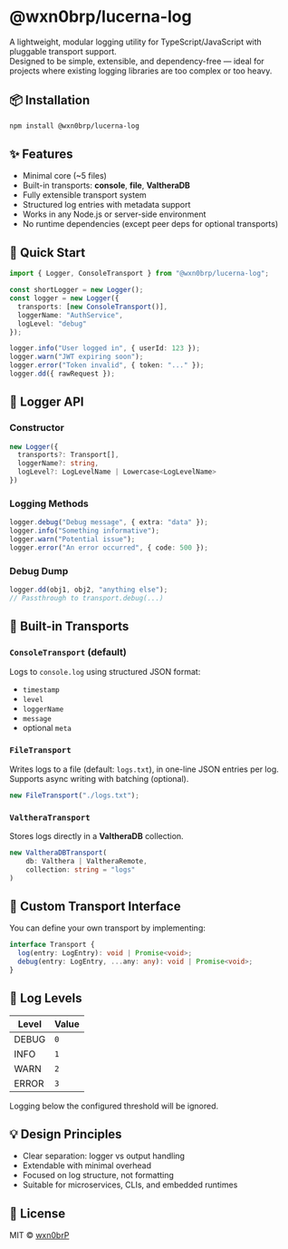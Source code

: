 # @wxn0brp/lucerna-log

A lightweight, modular logging utility for TypeScript/JavaScript with pluggable transport support.  
Designed to be simple, extensible, and dependency-free — ideal for projects where existing logging libraries are too complex or too heavy.

## 📦 Installation

```bash
npm install @wxn0brp/lucerna-log
```

## ✨ Features

* Minimal core (\~5 files)
* Built-in transports: **console**, **file**, **ValtheraDB**
* Fully extensible transport system
* Structured log entries with metadata support
* Works in any Node.js or server-side environment
* No runtime dependencies (except peer deps for optional transports)

## 🚀 Quick Start

```ts
import { Logger, ConsoleTransport } from "@wxn0brp/lucerna-log";

const shortLogger = new Logger();
const logger = new Logger({
  transports: [new ConsoleTransport()],
  loggerName: "AuthService",
  logLevel: "debug"
});

logger.info("User logged in", { userId: 123 });
logger.warn("JWT expiring soon");
logger.error("Token invalid", { token: "..." });
logger.dd({ rawRequest });
```

## 🧱 Logger API

### Constructor

```ts
new Logger({
  transports?: Transport[],                      
  loggerName?: string,                           
  logLevel?: LogLevelName | Lowercase<LogLevelName> 
})
```

### Logging Methods

```ts
logger.debug("Debug message", { extra: "data" });
logger.info("Something informative");
logger.warn("Potential issue");
logger.error("An error occurred", { code: 500 });
```

### Debug Dump

```ts
logger.dd(obj1, obj2, "anything else");
// Passthrough to transport.debug(...)
```

## 🔌 Built-in Transports

### `ConsoleTransport` (default)

Logs to `console.log` using structured JSON format:

* `timestamp`
* `level`
* `loggerName`
* `message`
* optional `meta`

### `FileTransport`

Writes logs to a file (default: `logs.txt`), in one-line JSON entries per log.
Supports async writing with batching (optional).

```ts
new FileTransport("./logs.txt");
```

### `ValtheraTransport`

Stores logs directly in a **ValtheraDB** collection.

```ts
new ValtheraDBTransport(
    db: Valthera | ValtheraRemote,
    collection: string = "logs"
)
```

## 🔧 Custom Transport Interface

You can define your own transport by implementing:

```ts
interface Transport {
  log(entry: LogEntry): void | Promise<void>;
  debug(entry: LogEntry, ...any: any): void | Promise<void>;
}
```

## 📘 Log Levels

| Level | Value |
| ----- | ----- |
| DEBUG | `0`   |
| INFO  | `1`   |
| WARN  | `2`   |
| ERROR | `3`   |

Logging below the configured threshold will be ignored.

## 💡 Design Principles

* Clear separation: logger vs output handling
* Extendable with minimal overhead
* Focused on log structure, not formatting
* Suitable for microservices, CLIs, and embedded runtimes

## 📜 License

MIT © [wxn0brP](https://github.com/wxn0brP)